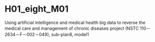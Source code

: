 # H01_eight_M01
Using artificial intelligence and medical health big data to reverse the medical care and management of chronic diseases project (NSTC 110－2634－F－002－049), sub-plan8, model1
